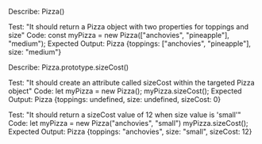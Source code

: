 Describe: Pizza()

Test: "It should return a Pizza object with two properties for toppings and size"
Code: const myPizza = new Pizza(["anchovies", "pineapple"], "medium");
Expected Output: Pizza {toppings: ["anchovies", "pineapple"], size: "medium"}

Describe: Pizza.prototype.sizeCost()

Test: "It should create an attribute called sizeCost within the targeted Pizza object"
Code: 
let myPizza = new Pizza();
myPizza.sizeCost();
Expected Output: Pizza {toppings: undefined, size: undefined, sizeCost: 0}

Test: "It should return a sizeCost value of 12 when size value is 'small'"
Code:
let myPizza = new Pizza("anchovies", "small")
myPizza.sizeCost();
Expected Output: Pizza {toppings: "anchovies", size: "small", sizeCost: 12}